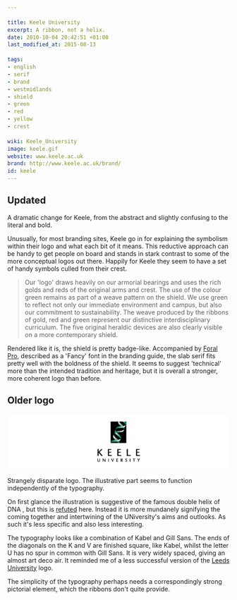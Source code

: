 ```yaml
---

title: Keele University
excerpt: A ribbon, not a helix.
date: 2010-10-04 20:42:51 +01:00
last_modified_at: 2015-08-13

tags:
- english
- serif
- brand
- westmidlands
- shield
- green
- red
- yellow
- crest

wiki: Keele_University
image: keele.gif
website: www.keele.ac.uk
brand: http://www.keele.ac.uk/brand/
id: keele
---
```


## Updated

A dramatic change for Keele, from the abstract and slightly confusing to the literal and bold.

Unusually, for most branding sites, Keele go in for explaining the symbolism within their logo and what each bit of it means. This reductive approach can be handy to get people on board and stands in stark contrast to some of the more conceptual logos out there. Happily for Keele they seem to have a set of handy symbols culled from their crest.

> Our 'logo' draws heavily on our armorial bearings and uses the rich golds and reds of the original arms and crest. The use of the colour green remains as part of a weave pattern on the shield. We use green to reflect not only our immediate environment and campus, but also our commitment to sustainability. The weave produced by the ribbons of gold, red and green represent our distinctive interdisciplinary curriculum. The five original heraldic devices are also clearly visible on a more contemporary shield.

Rendered like it is, the shield is pretty badge-like. Accompanied by [Foral Pro](https://www.myfonts.com/fonts/r-type/foral-pro/), described as a 'Fancy' font in the branding guide, the slab serif fits pretty well with the boldness of the shield. It seems to suggest 'technical' more than the intended tradition and heritage, but it is overall a stronger, more coherent logo than before.

## Older logo

![Old Logo](/images/unilogos/keele-old.gif)

Strangely disparate logo. The illustrative part seems to function independently of the typography.

On first glance the illustration is suggestive of the famous double helix of DNA , but this is [refuted](http://www.keele.ac.uk/alumni/thekeeleoralhistoryproject/keeleheraldrycoloursandscarves/) here. Instead it is more mundanely signifying the coming together and intertwining of the UNiversity's aims and outlooks. As such it's less specific and also less interesting.

The typography looks like a combination of Kabel and Gill Sans. The ends of the diagonals on the K and V are finished square, like Kabel, whilst the letter U has no spur in common with Gill Sans. It is very widely spaced, giving an almost art deco air. It reminded me of a less successful version of the [Leeds University](leeds.html) logo.

The simplicity of the typography perhaps needs a correspondingly strong pictorial element, which the ribbons don't quite provide.
